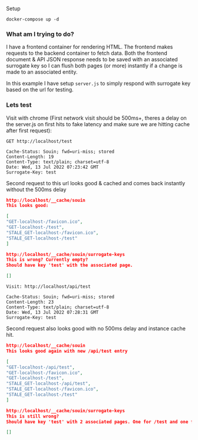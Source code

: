 Setup

```
docker-compose up -d
```

### What am I trying to do?

I have a frontend container for rendering HTML. The frontend makes requests to the backend container to fetch data. Both the frontend document & API JSON response needs to be saved with an associated surrogate key so I can flush both pages (or more) instantly if a change is made to an associated entity.

In this example I have setup `server.js` to simply respond with surrogate key based on the url for testing.

### Lets test

Visit with chrome (First network visit should be 500ms+, theres a delay on the server.js on first hits to fake latency and make sure we are hitting cache after first request):

```
GET http://localhost/test

Cache-Status: Souin; fwd=uri-miss; stored
Content-Length: 19
Content-Type: text/plain; charset=utf-8
Date: Wed, 13 Jul 2022 07:23:42 GMT
Surrogate-Key: test
```
Second request to this url looks good & cached and comes back instantly without the 500ms delay

```json
http://localhost/__cache/souin
This looks good:

[
"GET-localhost-/favicon.ico",
"GET-localhost-/test",
"STALE_GET-localhost-/favicon.ico",
"STALE_GET-localhost-/test"
]
````

```json
http://localhost/__cache/souin/surrogate-keys
This is wrong? Currently empty?
Should have key 'test' with the associated page.

[]
```

```
Visit: http://localhost/api/test

Cache-Status: Souin; fwd=uri-miss; stored
Content-Length: 23
Content-Type: text/plain; charset=utf-8
Date: Wed, 13 Jul 2022 07:28:31 GMT
Surrogate-Key: test
```

Second request also looks good with no 500ms delay and instance cache hit.

```json 
http://localhost/__cache/souin
This looks good again with new /api/test entry

[
"GET-localhost-/api/test",
"GET-localhost-/favicon.ico",
"GET-localhost-/test",
"STALE_GET-localhost-/api/test",
"STALE_GET-localhost-/favicon.ico",
"STALE_GET-localhost-/test"
]
```

```json
http://localhost/__cache/souin/surrogate-keys
This is still wrong? 
Should have key 'test' with 2 associated pages. One for /test and one for /api/test

[]
```